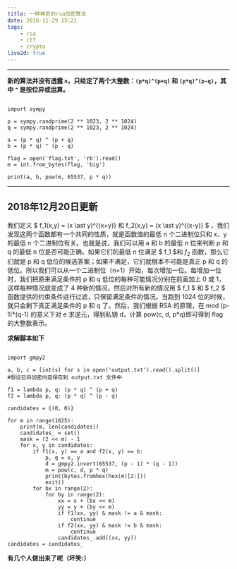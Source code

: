 ```yaml
---
title: 一种神奇的rsa加密算法
date: 2018-11-29 15:21
tags: 
	- rsa
	- ctf
	- crypto
live2d: true
---
```

* * *

**新的算法并没有透露 `n`，只给定了两个大整数：`(p*q)^(p+q)` 和 `(p*q)^(p-q)`，其中 `^` 是按位异或运算。**

```python3

import sympy

p = sympy.randprime(2 ** 1023, 2 ** 1024)
q = sympy.randprime(2 ** 1023, 2 ** 1024)

a = (p * q) ^ (p + q)
b = (p * q) ^ (p - q)

flag = open('flag.txt', 'rb').read()
m = int.from_bytes(flag, 'big')

print(a, b, pow(m, 65537, p * q))

```

<!-- more-->

* * *

## 2018年12月20日更新

我们定义 $ f_1(x,y) = (x \ast y)^{(x+y)} 和 f_2(x,y) = (x \ast y)^{(x-y)} $ ，我们发现这两个函数都有一个共同的性质，就是函数值的最低 n 个二进制位只和 x、y 的最低 n 个二进制位有关。也就是说，我们可以用 a 和 b 的最低 n 位来判断 p 和 q 的最低 n 位是否可能正确。如果它们的最低 n 位满足 $ f_1 $和 $f_2$ 函数，那么它们就是 p 和 q 低位的候选答案；如果不满足，它们就根本不可能是真正 p 和 q 的低位。所以我们可以从一个二进制位（n=1）开始，每次增加一位。每增加一位时，我们把原来满足条件的 p 和 q 低位的每种可能情况分别在前面加上 0 或 1，这样每种情况就变成了 4 种新的情况，然后对所有新的情况用 $ f_1 $ 和 $ f_2 $ 函数提供的约束条件进行过滤，只保留满足条件的情况。当跑到 1024 位的时候，就只会剩下真正满足条件的 p 和 q 了。然后，我们根据 RSA 的原理，在 mod (p-1)\*(q-1) 的意义下对 e 求逆元，得到私钥 d，计算 pow(c, d, p\*q)即可得到 flag 的大整数表示。

**求解脚本如下**

```python3

import gmpy2

a, b, c = [int(s) for s in open('output.txt').read().split()]
#假设已将加密内容保存到 output.txt 文件中

f1 = lambda p, q: (p * q) ^ (p + q)
f2 = lambda p, q: (p * q) ^ (p - q)

candidates = {(0, 0)}

for m in range(1025):
    print(m, len(candidates))
    candidates_ = set()
    mask = (2 << m) - 1
    for x, y in candidates:
        if f1(x, y) == a and f2(x, y) == b:
            p, q = x, y
            d = gmpy2.invert(65537, (p - 1) * (q - 1))
            m = pow(c, d, p * q)
            print(bytes.fromhex(hex(m)[2:]))
            exit()
        for bx in range(2):
            for by in range(2):
                xx = x + (bx << m)
                yy = y + (by << m)
                if f1(xx, yy) & mask != a & mask:
                    continue
                if f2(xx, yy) & mask != b & mask:
                    continue
                candidates_.add((xx, yy))
candidates = candidates_

```

**有几个人做出来了呢（坏笑:）**
